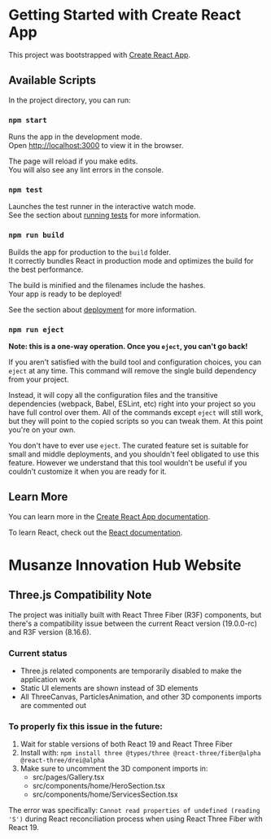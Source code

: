 # Getting Started with Create React App

This project was bootstrapped with [Create React App](https://github.com/facebook/create-react-app).

## Available Scripts

In the project directory, you can run:

### `npm start`

Runs the app in the development mode.\
Open [http://localhost:3000](http://localhost:3000) to view it in the browser.

The page will reload if you make edits.\
You will also see any lint errors in the console.

### `npm test`

Launches the test runner in the interactive watch mode.\
See the section about [running tests](https://facebook.github.io/create-react-app/docs/running-tests) for more information.

### `npm run build`

Builds the app for production to the `build` folder.\
It correctly bundles React in production mode and optimizes the build for the best performance.

The build is minified and the filenames include the hashes.\
Your app is ready to be deployed!

See the section about [deployment](https://facebook.github.io/create-react-app/docs/deployment) for more information.

### `npm run eject`

**Note: this is a one-way operation. Once you `eject`, you can't go back!**

If you aren't satisfied with the build tool and configuration choices, you can `eject` at any time. This command will remove the single build dependency from your project.

Instead, it will copy all the configuration files and the transitive dependencies (webpack, Babel, ESLint, etc) right into your project so you have full control over them. All of the commands except `eject` will still work, but they will point to the copied scripts so you can tweak them. At this point you're on your own.

You don't have to ever use `eject`. The curated feature set is suitable for small and middle deployments, and you shouldn't feel obligated to use this feature. However we understand that this tool wouldn't be useful if you couldn't customize it when you are ready for it.

## Learn More

You can learn more in the [Create React App documentation](https://facebook.github.io/create-react-app/docs/getting-started).

To learn React, check out the [React documentation](https://reactjs.org/).

# Musanze Innovation Hub Website

## Three.js Compatibility Note

The project was initially built with React Three Fiber (R3F) components, but there's a compatibility issue between the current React version (19.0.0-rc) and R3F version (8.16.6). 

### Current status
- Three.js related components are temporarily disabled to make the application work
- Static UI elements are shown instead of 3D elements
- All ThreeCanvas, ParticlesAnimation, and other 3D components imports are commented out

### To properly fix this issue in the future:
1. Wait for stable versions of both React 19 and React Three Fiber
2. Install with: `npm install three @types/three @react-three/fiber@alpha @react-three/drei@alpha`
3. Make sure to uncomment the 3D component imports in:
   - src/pages/Gallery.tsx
   - src/components/home/HeroSection.tsx  
   - src/components/home/ServicesSection.tsx

The error was specifically: `Cannot read properties of undefined (reading 'S')` during React reconciliation process when using React Three Fiber with React 19.
